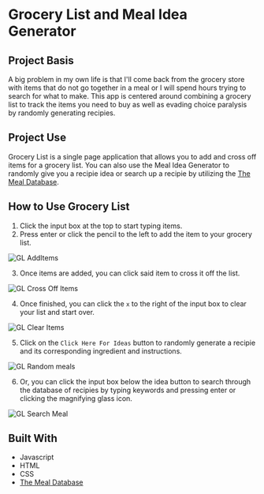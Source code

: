 # Grocery List and Meal Idea Generator

## Project Basis
A big problem in my own life is that I'll come back from the grocery store with items that do not go together in a meal or I will spend hours trying to search for what to make. This app is centered around combining a grocery list to track the items you need to buy as well as evading choice paralysis by randomly generating recipies. 

## Project Use
Grocery List is a single page application that allows you to add and cross off items for a grocery list. You can also use the Meal Idea Generator to randomly give you a recipie idea or search up a recipie by utilizing the [The Meal Database](https://www.themealdb.com/).


## How to Use Grocery List
1. Click the input box at the top to start typing items.
2. Press enter or click the pencil to the left to add the item to your grocery list.

![GL AddItems](https://user-images.githubusercontent.com/99867479/166334474-81e57842-558d-4c64-aa3a-7aa45f736a56.gif)

3. Once items are added, you can click said item to cross it off the list.

![GL Cross Off Items](https://user-images.githubusercontent.com/99867479/166334497-dbdf5449-75a6-4a3d-ad3b-e562e098b39a.gif)

4. Once finished, you can click the `x` to the right of the input box to clear your list and start over.

![GL Clear Items](https://user-images.githubusercontent.com/99867479/166334521-375e28c6-19cb-4418-9ac9-56a5560e11ef.gif)

5. Click on the `Click Here For Ideas` button to randomly generate a recipie and its corresponding ingredient and instructions.

![GL Random meals](https://user-images.githubusercontent.com/99867479/166390905-80e4e750-1401-4fd4-9e0b-035e231add6f.gif)

6. Or, you can click the input box below the idea button to search through the database of recipies by typing keywords and pressing enter or clicking the magnifying glass icon.

![GL Search Meal](https://user-images.githubusercontent.com/99867479/166339384-3bf06f0b-997d-497e-82f2-d7b8166fadf8.gif)

## Built With
- Javascript
- HTML
- CSS
- [The Meal Database](https://www.themealdb.com/)
